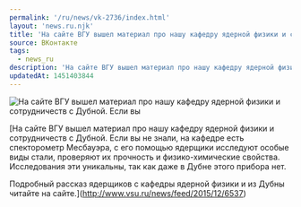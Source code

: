 ```yaml
---
permalink: '/ru/news/vk-2736/index.html'
layout: 'news.ru.njk'
title: 'На сайте ВГУ вышел материал про нашу кафедру ядерной физики и сотрудничеств с Дубной.'
source: ВКонтакте
tags:
  - news_ru
description: 'На сайте ВГУ вышел материал про нашу кафедру ядерной физики и сотрудничеств с Дубной.'
updatedAt: 1451403844
---
```

![На сайте ВГУ вышел материал про нашу кафедру ядерной физики и сотрудничеств с Дубной. Если вы](https://sun9-53.userapi.com/c628216/v628216484/2ca21/FAJEQqyxzIM.jpg)

[На сайте ВГУ вышел материал про нашу кафедру ядерной физики и сотрудничеств с Дубной. Если вы не знали, на кафедре есть спекторометр Месбауэра, с его помощью ядерщики исследуют особые виды стали, проверяют их прочность и физико-химические свойства. Исследования эти уникальны, так как даже в Дубне этого прибора нет.

Подробный рассказ ядерщиков с кафедры ядерной физики и из Дубны читайте на сайте.](http://www.vsu.ru/news/feed/2015/12/6537)
